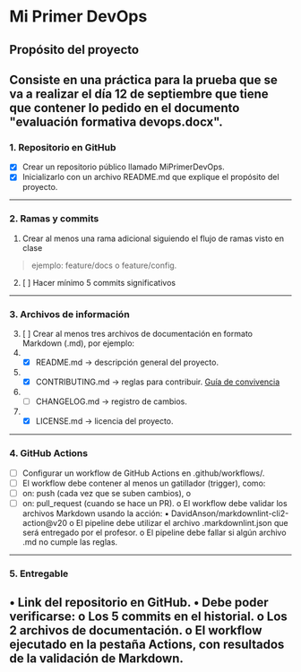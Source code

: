 # Mi Primer DevOps

## Propósito del proyecto

Consiste en una práctica para la prueba que se va a realizar el día 12 de septiembre que tiene que contener lo pedido en el documento "evaluación formativa devops.docx".
--------------------------------------------------------------------------------------------

### 1. Repositorio en GitHub
- [x] Crear un repositorio público llamado MiPrimerDevOps.
- [x] Inicializarlo con un archivo README.md que explique el propósito del proyecto.
--------------------------------------------------------------------------------------------

### 2. Ramas y commits
1. Crear al menos una rama adicional siguiendo el flujo de ramas visto en clase
> ejemplo: feature/docs o feature/config.
2. [ ] Hacer mínimo 5 commits significativos
--------------------------------------------------------------------------------------------

### 3. Archivos de información
3. [ ] Crear al menos tres archivos de documentación en formato Markdown (.md),
por ejemplo:
1. - [x] README.md → descripción general del proyecto.
2. - [x] CONTRIBUTING.md → reglas para contribuir. [Guía de convivencia](CONTRIBUTING.md)
3. - [ ] CHANGELOG.md → registro de cambios.
4. - [x] LICENSE.md → licencia del proyecto.
--------------------------------------------------------------------------------------------

### 4. GitHub Actions
- [ ] Configurar un workflow de GitHub Actions en .github/workflows/.
- [ ] El workflow debe contener al menos un gatillador (trigger), como:
- [ ] on: push (cada vez que se suben cambios), o
- [ ] on: pull_request (cuando se hace un PR).
o El workflow debe validar los archivos Markdown usando la acción:
▪ DavidAnson/markdownlint-cli2-action@v20
o El pipeline debe utilizar el archivo .markdownlint.json que será entregado por el
profesor.
o El pipeline debe fallar si algún archivo .md no cumple las reglas.
--------------------------------------------------------------------------------------------

### 5. Entregable
• Link del repositorio en GitHub.
• Debe poder verificarse:
o Los 5 commits en el historial.
o Los 2 archivos de documentación.
o El workflow ejecutado en la pestaña Actions, con resultados de la validación
de Markdown.
--------------------------------------------------------------------------------------------
